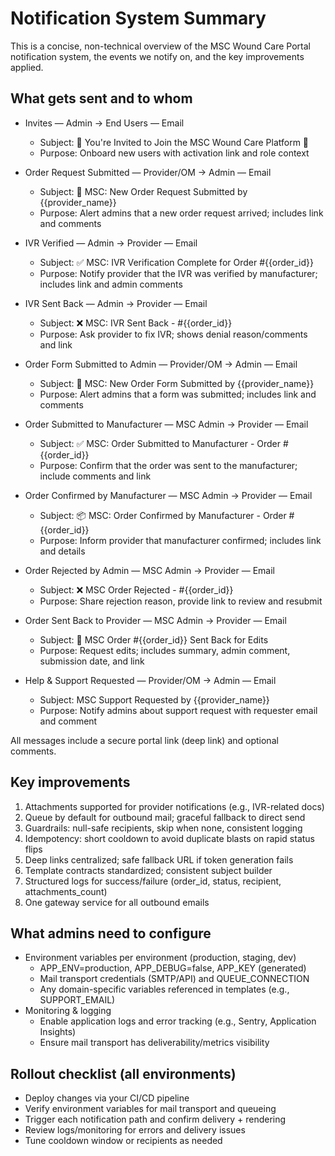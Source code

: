 # Notification System Summary

This is a concise, non-technical overview of the MSC Wound Care Portal notification system, the events we notify on, and the key improvements applied.

## What gets sent and to whom

- Invites — Admin → End Users — Email
  - Subject: 🚀 You're Invited to Join the MSC Wound Care Platform 🚀
  - Purpose: Onboard new users with activation link and role context

- Order Request Submitted — Provider/OM → Admin — Email
  - Subject: 📝 MSC: New Order Request Submitted by {{provider_name}}
  - Purpose: Alert admins that a new order request arrived; includes link and comments

- IVR Verified — Admin → Provider — Email
  - Subject: ✅ MSC: IVR Verification Complete for Order #{{order_id}}
  - Purpose: Notify provider that the IVR was verified by manufacturer; includes link and admin comments

- IVR Sent Back — Admin → Provider — Email
  - Subject: ❌ MSC: IVR Sent Back - #{{order_id}}
  - Purpose: Ask provider to fix IVR; shows denial reason/comments and link

- Order Form Submitted to Admin — Provider/OM → Admin — Email
  - Subject: 📝 MSC: New Order Form Submitted by {{provider_name}}
  - Purpose: Alert admins that a form was submitted; includes link and comments

- Order Submitted to Manufacturer — MSC Admin → Provider — Email
  - Subject: ✅ MSC: Order Submitted to Manufacturer - Order #{{order_id}}
  - Purpose: Confirm that the order was sent to the manufacturer; include comments and link

- Order Confirmed by Manufacturer — MSC Admin → Provider — Email
  - Subject: 📦 MSC: Order Confirmed by Manufacturer - Order #{{order_id}}
  - Purpose: Inform provider that manufacturer confirmed; includes link and details

- Order Rejected by Admin — MSC Admin → Provider — Email
  - Subject: ❌ MSC Order Rejected - #{{order_id}}
  - Purpose: Share rejection reason, provide link to review and resubmit

- Order Sent Back to Provider — MSC Admin → Provider — Email
  - Subject: 🔄 MSC Order #{{order_id}} Sent Back for Edits
  - Purpose: Request edits; includes summary, admin comment, submission date, and link

- Help & Support Requested — Provider/OM → Admin — Email
  - Subject: MSC Support Requested by {{provider_name}}
  - Purpose: Notify admins about support request with requester email and comment

All messages include a secure portal link (deep link) and optional comments.

## Key improvements

1) Attachments supported for provider notifications (e.g., IVR-related docs)
2) Queue by default for outbound mail; graceful fallback to direct send
3) Guardrails: null-safe recipients, skip when none, consistent logging
4) Idempotency: short cooldown to avoid duplicate blasts on rapid status flips
5) Deep links centralized; safe fallback URL if token generation fails
6) Template contracts standardized; consistent subject builder
7) Structured logs for success/failure (order_id, status, recipient, attachments_count)
8) One gateway service for all outbound emails

## What admins need to configure

- Environment variables per environment (production, staging, dev)
  - APP_ENV=production, APP_DEBUG=false, APP_KEY (generated)
  - Mail transport credentials (SMTP/API) and QUEUE_CONNECTION
  - Any domain-specific variables referenced in templates (e.g., SUPPORT_EMAIL)
- Monitoring & logging
  - Enable application logs and error tracking (e.g., Sentry, Application Insights)
  - Ensure mail transport has deliverability/metrics visibility

## Rollout checklist (all environments)

- Deploy changes via your CI/CD pipeline
- Verify environment variables for mail transport and queueing
- Trigger each notification path and confirm delivery + rendering
- Review logs/monitoring for errors and delivery issues
- Tune cooldown window or recipients as needed
